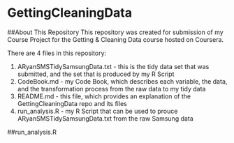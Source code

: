 GettingCleaningData
===================

##About This Repository
This repository was created for submission of my Course Project for the Getting &amp; Cleaning Data course hosted on Coursera.

There are 4 files in this repository:
1.	ARyanSMSTidySamsungData.txt - this is the tidy data set that was submitted, and the set that is produced by my R Script
2.	CodeBook.md - my Code Book, which describes each variable, the data, and the transformation process from the raw data to my tidy data
3.	README.md - this file, which provides an explanation of the GettingCleaningData repo and its files
4.	run_analysis.R - my R Script that can be used to prouce ARyanSMSTidySamsungData.txt from the raw Samsung data

##run_analysis.R
